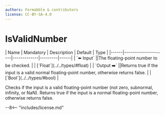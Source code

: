 ```yaml
---
authors: Formabble & contributors
license: CC-BY-SA-4.0
---
```



# IsValidNumber

<div class="sh-parameters" markdown="1">
| Name | Mandatory | Description | Default | Type |
|------|---------------------|-------------|---------|------|
| `⬅️ Input` ||The floating-point number to be checked. | | [`Float`](../../types/#float) |
| `Output ➡️` ||Returns true if the input is a valid normal floating-point number, otherwise returns false. | | [`Bool`](../../types/#bool) |

</div>

Checks if the input is a valid floating-point number (not zero, subnormal, infinity, or NaN). Returns true if the input is a normal floating-point number, otherwise returns false.

--8<-- "includes/license.md"

